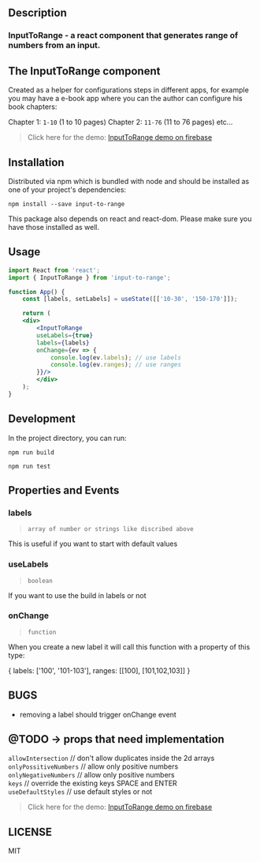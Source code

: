 ## Description

<h3><b>InputToRange</b> - a react component that generates range of numbers from an input.</h3>

## The InputToRange component

Created as a helper for configurations steps in different apps, for example you may have a e-book app where you can the author can configure his book chapters:

Chapter 1: `1-10` (1 to 10 pages)
Chapter 2: `11-76` (11 to 76 pages)
etc...

> Click here for the demo:
> [InputToRange demo on firebase](https://inputtorange.firebaseapp.com/)

## Installation

Distributed via npm which is bundled with node and should be installed as one of your project's dependencies:

```
npm install --save input-to-range
```

This package also depends on react and react-dom. Please make sure you have those installed as well.

## Usage

```jsx
import React from 'react';
import { InputToRange } from 'input-to-range';

function App() {
    const [labels, setLabels] = useState([['10-30', '150-170']]);

    return (
	<div>
	    <InputToRange
	    useLabels={true}
	    labels={labels}
	    onChange={ev => {
	        console.log(ev.labels); // use labels
	        console.log(ev.ranges); // use ranges
	    }}/>
        </div>
    );
}
```

## Development

In the project directory, you can run:

`npm run build`

`npm run test`

## Properties and Events

### labels

> `array of number or strings like discribed above`

This is useful if you want to start with default values

### useLabels

> `boolean`

If you want to use the build in labels or not

### onChange

> `function`

When you create a new label it will call this function with a property of this type:

{
labels: ['100', '101-103'],
ranges: [[100], [101,102,103]]
}

## BUGS

- removing a label should trigger onChange event

## @TODO -> props that need implementation

`allowIntersection` // don't allow duplicates inside the 2d arrays<br/>
`onlyPossitiveNumbers` // allow only positive numbers<br/>
`onlyNegativeNumbers` // allow only positive numbers<br/>
`keys` // override the existing keys SPACE and ENTER<br/>
`useDefaultStyles` // use default styles or not<br/>

> Click here for the demo:
> [InputToRange demo on firebase](https://inputtorange.firebaseapp.com/)

## LICENSE

MIT
